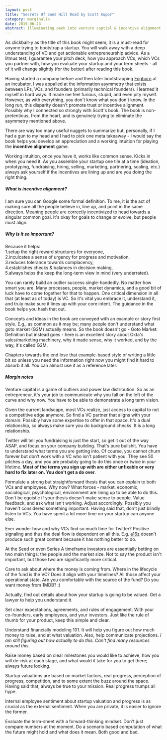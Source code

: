 ```yaml
---
layout: post
title: "Secrets Of Sand Hill Road by Scott Kupor"
category: marginalia
date: 2019-06-23
abstract: Illuminating peek into venture captial & incentive alignment
---
```


As clickbait-y as the title of this book might seem, it is a must-read for anyone trying to bootstrap a startup. You will walk away with a deep understanding of VC and get actionable entrepreneurship advice. As a litmus test; I guarantee your pitch deck, how you approach VCs, which VCs you partner with, how you evaluate your startup and your term sheets - all of it will change slightly (for the better) after reading this book.

Having started a company before and then later bootstrapping [Foghorn](https://www.foghorn.io/) at an incubator, I was appalled at the information asymmetry that exists between LPs, VCs, and founders (primarily technical founders). I learned it myself in hard ways. It made me feel furious, stupid, and even pity myself. However, as with everything, you don't know what you don't know. In the long run, this disparity doesn't promote trust or incentive alignment. Possibly why I connected so strongly with Scott's book. The book is non-pretentious, from the heart, and is genuinely trying to eliminate the asymmetry mentioned above.

There are way too many useful nuggets to summarize but, personally, if I had a gun to my head and I had to pick one meta takeaway - I would say the book helps you develop an appreciation and a working intuition for playing the **incentive alignment** game. 

Working intuition, once you have it, works like common sense. Kicks in when you need it. As you assemble your startup one tile at a time (ideation, prototyping, fundraising, hiring, selling, marketing, partnering, scaling, etc.) always ask yourself if the incentives are lining up and are you doing the right thing.

##### What is incentive alignment?
I am sure you can Google some formal definition. To me, it is the act of making sure all the people believe in, line up, and point in the same direction. Meaning people are correctly incentivized to head towards a singular common goal. It's okay for goals to change or evolve, but people must align.

##### Why is it so important?
Because it helps:  
1.setup the right reward structures for everyone,  
2.inculcates a sense of urgency for progress and motivation,  
3.reduces tolerance towards complacency,   
4.establishes checks & balances in decision making,  
5.always helps the keep the long-term view in mind (very underrated).  

You can rarely build an outlier success single-handedly. No matter how smart you are. Many processes, people, market dynamics, and a good bit of luck have to come together for that to happen. One critical dimension in all that (at least as of today) is VC. So it's vital you embrace it, understand it, and truly make sure it lines up with your core intent. The guidance in the book helps you hash that out.

Concepts and ideas in the book are conveyed with an example or story first style. E.g., as common as it may be; many people don't understand what goto market (G2M) actually means. So the book doesn't go - Goto Market: Definition but instead goes - here is an excellent story about Okta's sales/marketing machinery, why it made sense, why it worked, and by the way, it's called G2M. 

Chapters towards the end lose that example-based style of writing a little bit so unless you need the information right now you might find it hard to absorb it all. You can almost use it as a reference later.

##### Margin notes

Venture capital is a game of outliers and power law distribution. So as an entrepreneur, it's your job to communicate why you fall on the left of the curve and why now. You have to be able to demonstrate a long term vision.

Given the current landscape, most VCs realize, just access to capital to not a competitive edge anymore. So find a VC partner that aligns with your domain. Possibly have some expertise to offer in that space. It's a dual relationship, so always make sure you do background checks. It is a long relationship.

Twitter will tell you fundraising is just the start, so get it out of the way ASAP, and focus on your company building. That's pure bullshit. You have to understand what terms you are getting into. Of course, you cannot churn forever but don't work with a VC who isn't patient with you. They see 50 pitches a day, and you are probably going to do this once or twice in your lifetime. **Most of the terms you sign up with are either unfixable or very hard to fix later on. You don't get a do over**.

Formulate a strong but straightforward thesis that you can explain to both VCs and employees. Why now? What forces - market, economic, sociological, psychological, environment are lining up to be able to do this. Don't be egoistic if your thesis doesn't make sense to people. Value feedback, and ask what isn't working. Adjust accordingly. Possibly you haven't considered something important. Having said that, don't just blindly listen to VCs. You have spent a lot more time on your startup can anyone else. 

Ever wonder how and why VCs find so much time for Twitter? Positive signaling and thus the deal flow is dependent on all this. E.g. [a16z](https://a16z.com) doesn't produce such great content because it has nothing better to do.

At the Seed or even Series A timeframe investors are essentially betting on two main things: the people and the market size. Not to say the product isn't important, but those two are significantly more critical.

Care to ask about where the money is coming from. Where in the lifecycle of the fund is the VC? Does it align with your timelines? All those affect your operational state. Are you comfortable with the source of the fund? Do you want money from 1MDB? :) 

Actually, find out details about how your startup is going to be valued. Get a lawyer to help you understand it. 

Set clear expectations, agreements, and rules of engagement. With your co-founders, early employees, and your investors. Just like the rule of thumb for your product, keep this simple and clear. 

Understand financially modeling 101. It will help you figure out how much money to raise, and at what valuation.  Also, help communicate projections. _I am still figuring out how actually to do this. Can't find many resources around this_. 

Raise money based on clear milestones you would like to achieve, how you will de-risk at each stage, and what would it take for you to get there; always future looking. 

Startup valuations are based on market factors, real progress, perception of progress, competition, and to some extent the buzz around the space. Having said that, always be true to your mission. Real progress trumps all hype. 

Internal employee sentiment about startup valuation and progress is as crucial as the external sentiment. When you are private, it is easier to ignore the former. 

Evaluate the term-sheet with a forward-thinking mindset. Don't just compare numbers at the moment. Do a scenario based computation of what the future might hold and what does it mean. Both good and bad.